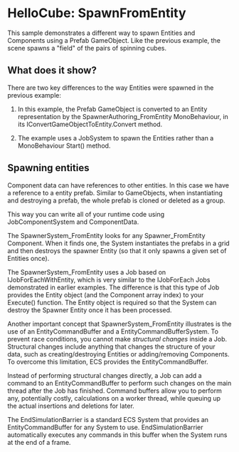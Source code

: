 # HelloCube: SpawnFromEntity

This sample demonstrates a different way to spawn Entities and Components using a Prefab GameObject. Like the previous example, the scene spawns a "field" of the pairs of spinning cubes.

## What does it show?

There are two key differences to the way Entities were spawned in the previous example:

1. In this example, the Prefab GameObject is converted to an Entity representation by the SpawnerAuthoring_FromEntity MonoBehaviour, in its IConvertGameObjectToEntity.Convert method.

2. The example uses a JobSystem to spawn the Entities rather than a MonoBehaviour Start() method.

## Spawning entities

Component data can have references to other entities. In this case we have a reference to a entity prefab. Similar to GameObjects, when instantiating and destroying a prefab, the whole prefab is cloned or deleted as a group.

This way you can write all of your runtime code using JobComponentSystem and ComponentData.

The SpawnerSystem_FromEntity looks for any Spawner_FromEntity Component.
When it finds one, the System instantiates the prefabs in a grid and then destroys the spawner Entity (so that it only spawns a given set of Entities once).

The SpawnerSystem_FromEntity uses a Job based on IJobForEachWithEntity, which is very similar to the IJobForEach Jobs demonstrated in earlier examples. The difference is that this type of Job provides the Entity object (and the Component array index) to your Execute() function. The Entity object is required so that the System can destroy the Spawner Entity once it has been processed.

Another important concept that SpawnerSystem_FromEntity illustrates is the use of an EntityCommandBuffer and a EntityCommandBufferSystem. To prevent race conditions, you cannot make _structural changes_ inside a Job. Structural changes include anything that changes the structure of your data, such as creating/destroying Entities or adding/removing Components. To overcome this limitation, ECS provides the EntityCommandBuffer.

Instead of performing structural changes directly, a Job can add a command to an EntityCommandBuffer to perform such changes on the main thread after the Job has finished. Command buffers allow you to perform any, potentially costly, calculations on a worker thread, while queuing up the actual insertions and deletions for later.

The EndSimulationBarrier is a standard ECS System that provides an EntityCommandBuffer for any System to use. EndSimulationBarrier automatically executes any commands in this buffer when the System runs at the end of a frame.
